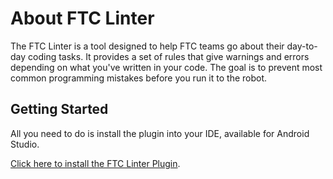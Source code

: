 # About FTC Linter

The FTC Linter is a tool designed to help FTC teams go about their day-to-day coding tasks. It provides a set of rules that give warnings and errors depending on what you've written in your code. The goal is to prevent most common programming mistakes before you run it to the robot.

## Getting Started

All you need to do is install the plugin into your IDE, available for Android Studio.

[Click here to install the FTC Linter Plugin](https://plugins.jetbrains.com/plugin/28218-ftc-linter).